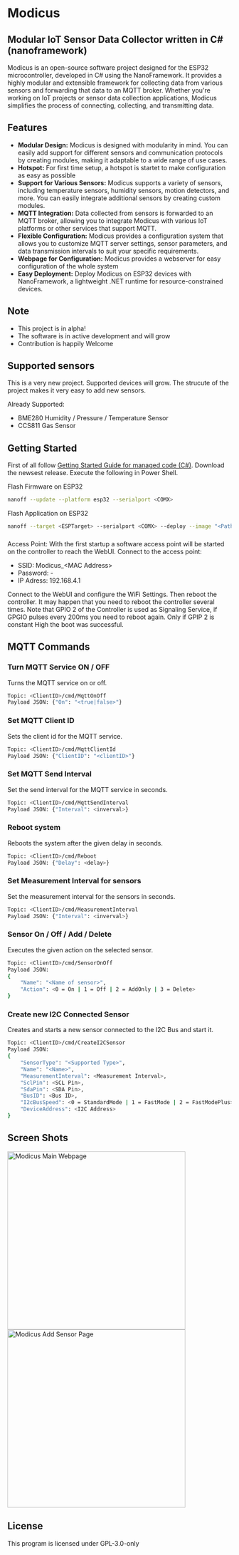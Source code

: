 # Modicus
## Modular IoT Sensor Data Collector written in C# (nanoframework)

Modicus is an open-source software project designed for the ESP32 microcontroller, developed in C# using the NanoFramework.
It provides a highly modular and extensible framework for collecting data from various sensors and forwarding that data to an MQTT broker.
Whether you're working on IoT projects or sensor data collection applications, Modicus simplifies the process of connecting, collecting, and transmitting data.

## Features
- **Modular Design:** Modicus is designed with modularity in mind. You can easily add support for different sensors and communication protocols by creating modules, making it adaptable to a wide range of use cases.
- **Hotspot:** For first time setup, a hotspot is startet to make configuration as easy as possible
- **Support for Various Sensors:** Modicus supports a variety of sensors, including temperature sensors, humidity sensors, motion detectors, and more. You can easily integrate additional sensors by creating custom modules.
- **MQTT Integration:** Data collected from sensors is forwarded to an MQTT broker, allowing you to integrate Modicus with various IoT platforms or other services that support MQTT.
- **Flexible Configuration:** Modicus provides a configuration system that allows you to customize MQTT server settings, sensor parameters, and data transmission intervals to suit your specific requirements.
- **Webpage for Configuration:** Modicus provides a webserver for easy configuration of the whole system
- **Easy Deployment:** Deploy Modicus on ESP32 devices with NanoFramework, a lightweight .NET runtime for resource-constrained devices.


## Note
- This project is in alpha!
- The software is in active development and will grow
- Contribution is happily Welcome

## Supported sensors
This is a very new project. Supported devices will grow. The strucute of the project makes it very easy to add new sensors. 

Already Supported:
- BME280 Humidity / Pressure / Temperature Sensor
- CCS811 Gas Sensor

## Getting Started 
First of all follow [Getting Started Guide for managed code (C#)](https://docs.nanoframework.net/content/getting-started-guides/getting-started-managed.html).
Download the newsest release. Execute the following in Power Shell. 

Flash Firmware on ESP32
```sh
nanoff --update --platform esp32 --serialport <COMX>
```

Flash Application on ESP32
```sh
nanoff --target <ESPTarget> --serialport <COMX> --deploy --image "<Path to Modicus BIN File>"
```

###
Access Point: With the first startup a software access point will be started on the controller to reach the WebUI. 
Connect to the access point:
 - SSID: Modicus_&#60;MAC Address&#62;
 - Password: -
 - IP Adress: 192.168.4.1
 
Connect to the WebUI and configure the WiFi Settings. Then reboot the controller. It may happen that you need to reboot the controller several times. 
Note that GPIO 2 of the Controller is used as Signaling Service, if GPGIO pulses every 200ms you need to reboot again. 
Only if GPIP 2 is constant High the boot was successful. 

## MQTT Commands

### Turn MQTT Service ON / OFF
Turns the MQTT service on or off.
```sh
Topic: <ClientID>/cmd/MqttOnOff
Payload JSON: {"On": "<true|false>"}
```

### Set MQTT Client ID
Sets the client id for the MQTT service.
```sh
Topic: <ClientID>/cmd/MqttClientId
Payload JSON: {"ClientID": "<clientID>"}
```
### Set MQTT Send Interval 
Set the send interval for the MQTT service in seconds.
```sh
Topic: <ClientID>/cmd/MqttSendInterval
Payload JSON: {"Interval": <inverval>}
```

### Reboot system
Reboots the system after the given delay in seconds.
```sh
Topic: <ClientID>/cmd/Reboot
Payload JSON: {"Delay": <delay>}
```

### Set Measurement Interval for sensors
Set the measurement interval for the sensors in seconds.
```sh
Topic: <ClientID>/cmd/MeasurementInterval
Payload JSON: {"Interval": <inverval>}
```
### Sensor On / Off / Add / Delete
Executes the given action on the selected sensor.
```sh
Topic: <ClientID>/cmd/SensorOnOff
Payload JSON:
{
	"Name": "<Name of sensor>",
	"Action": <0 = On | 1 = Off | 2 = AddOnly | 3 = Delete>
}
```

### Create new I2C Connected Sensor
Creates and starts a new sensor connected to the I2C Bus and start it.
```sh
Topic: <ClientID>/cmd/CreateI2CSensor
Payload JSON:
{
	"SensorType": "<Supported Type>",
	"Name": "<Name>",
	"MeasurementInterval": <Measurement Interval>,
	"SclPin": <SCL Pin>,
	"SdaPin": <SDA Pin>,
	"BusID": <Bus ID>,
	"I2cBusSpeed": <0 = StandardMode | 1 = FastMode | 2 = FastModePlus>,
	"DeviceAddress": <I2C Address>
}
```

## Screen Shots
<img src="https://github.com/Richy1989/Modicus/blob/main/images/modicus_main.jpg" alt="Modicus Main Webpage" width="400"/>
<br />
<img src="https://github.com/Richy1989/Modicus/blob/main/images/modicus_sensor.jpg" alt="Modicus Add Sensor Page" width="400"/>

## License
This program is licensed under GPL-3.0-only
